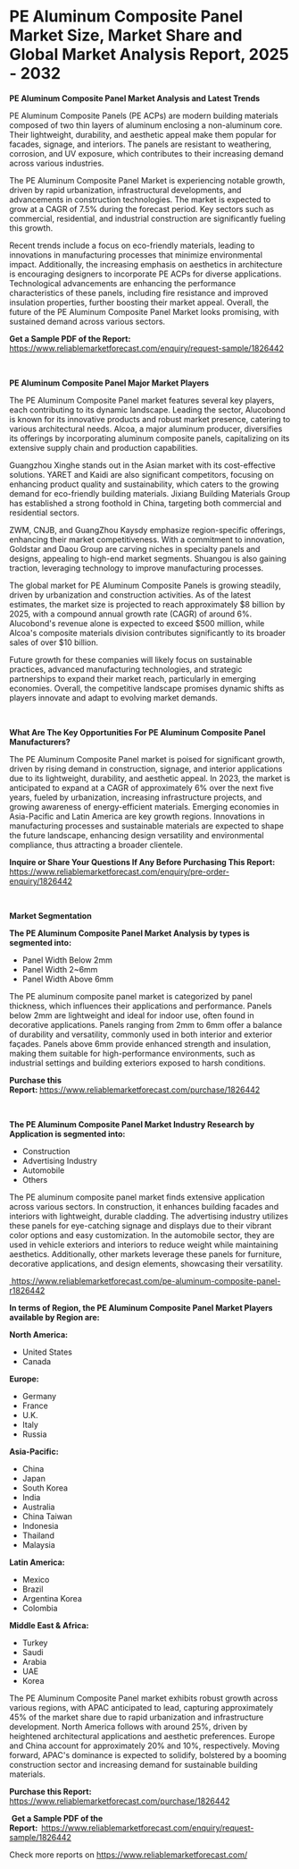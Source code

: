 <p><h1>PE Aluminum Composite Panel Market Size, Market Share and Global Market Analysis Report, 2025 - 2032</h1></p><p><strong>PE Aluminum Composite Panel Market Analysis and Latest Trends</strong></p>
<p><p>PE Aluminum Composite Panels (PE ACPs) are modern building materials composed of two thin layers of aluminum enclosing a non-aluminum core. Their lightweight, durability, and aesthetic appeal make them popular for facades, signage, and interiors. The panels are resistant to weathering, corrosion, and UV exposure, which contributes to their increasing demand across various industries.</p><p>The PE Aluminum Composite Panel Market is experiencing notable growth, driven by rapid urbanization, infrastructural developments, and advancements in construction technologies. The market is expected to grow at a CAGR of 7.5% during the forecast period. Key sectors such as commercial, residential, and industrial construction are significantly fueling this growth. </p><p>Recent trends include a focus on eco-friendly materials, leading to innovations in manufacturing processes that minimize environmental impact. Additionally, the increasing emphasis on aesthetics in architecture is encouraging designers to incorporate PE ACPs for diverse applications. Technological advancements are enhancing the performance characteristics of these panels, including fire resistance and improved insulation properties, further boosting their market appeal. Overall, the future of the PE Aluminum Composite Panel Market looks promising, with sustained demand across various sectors.</p></p>
<p><strong>Get a Sample PDF of the Report:&nbsp;</strong> <a href="https://www.reliablemarketforecast.com/enquiry/request-sample/1826442?utm_campaign=3182&utm_medium=2&utm_source=Github&utm_content=ia&utm_term=01042025&utm_id=pe-aluminum-composite-panel">https://www.reliablemarketforecast.com/enquiry/request-sample/1826442</a></p>
<p>&nbsp;</p>
<p><strong>PE Aluminum Composite Panel Major Market Players</strong></p>
<p><p>The PE Aluminum Composite Panel market features several key players, each contributing to its dynamic landscape. Leading the sector, Alucobond is known for its innovative products and robust market presence, catering to various architectural needs. Alcoa, a major aluminum producer, diversifies its offerings by incorporating aluminum composite panels, capitalizing on its extensive supply chain and production capabilities.</p><p>Guangzhou Xinghe stands out in the Asian market with its cost-effective solutions. YARET and Kaidi are also significant competitors, focusing on enhancing product quality and sustainability, which caters to the growing demand for eco-friendly building materials. Jixiang Building Materials Group has established a strong foothold in China, targeting both commercial and residential sectors. </p><p>ZWM, CNJB, and GuangZhou Kaysdy emphasize region-specific offerings, enhancing their market competitiveness. With a commitment to innovation, Goldstar and Daou Group are carving niches in specialty panels and designs, appealing to high-end market segments. Shuangou is also gaining traction, leveraging technology to improve manufacturing processes.</p><p>The global market for PE Aluminum Composite Panels is growing steadily, driven by urbanization and construction activities. As of the latest estimates, the market size is projected to reach approximately $8 billion by 2025, with a compound annual growth rate (CAGR) of around 6%. Alucobond's revenue alone is expected to exceed $500 million, while Alcoa's composite materials division contributes significantly to its broader sales of over $10 billion.</p><p>Future growth for these companies will likely focus on sustainable practices, advanced manufacturing technologies, and strategic partnerships to expand their market reach, particularly in emerging economies. Overall, the competitive landscape promises dynamic shifts as players innovate and adapt to evolving market demands.</p></p>
<p>&nbsp;</p>
<p><strong>What Are The Key Opportunities For PE Aluminum Composite Panel Manufacturers?</strong></p>
<p><p>The PE Aluminum Composite Panel market is poised for significant growth, driven by rising demand in construction, signage, and interior applications due to its lightweight, durability, and aesthetic appeal. In 2023, the market is anticipated to expand at a CAGR of approximately 6% over the next five years, fueled by urbanization, increasing infrastructure projects, and growing awareness of energy-efficient materials. Emerging economies in Asia-Pacific and Latin America are key growth regions. Innovations in manufacturing processes and sustainable materials are expected to shape the future landscape, enhancing design versatility and environmental compliance, thus attracting a broader clientele.</p></p>
<p><strong>Inquire or Share Your Questions If Any Before Purchasing This Report:</strong> <a href="https://www.reliablemarketforecast.com/enquiry/pre-order-enquiry/1826442?utm_campaign=3182&utm_medium=2&utm_source=Github&utm_content=ia&utm_term=01042025&utm_id=pe-aluminum-composite-panel">https://www.reliablemarketforecast.com/enquiry/pre-order-enquiry/1826442</a></p>
<p>&nbsp;</p>
<p><strong>Market Segmentation</strong></p>
<p><strong>The PE Aluminum Composite Panel Market Analysis by types is segmented into:</strong></p>
<p><ul><li>Panel Width Below 2mm</li><li>Panel Width 2~6mm</li><li>Panel Width Above 6mm</li></ul></p>
<p><p>The PE aluminum composite panel market is categorized by panel thickness, which influences their applications and performance. Panels below 2mm are lightweight and ideal for indoor use, often found in decorative applications. Panels ranging from 2mm to 6mm offer a balance of durability and versatility, commonly used in both interior and exterior façades. Panels above 6mm provide enhanced strength and insulation, making them suitable for high-performance environments, such as industrial settings and building exteriors exposed to harsh conditions.</p></p>
<p><strong>Purchase this Report:&nbsp;</strong><a href="https://www.reliablemarketforecast.com/purchase/1826442?utm_campaign=3182&utm_medium=2&utm_source=Github&utm_content=ia&utm_term=01042025&utm_id=pe-aluminum-composite-panel">https://www.reliablemarketforecast.com/purchase/1826442</a></p>
<p>&nbsp;</p>
<p><strong>The PE Aluminum Composite Panel Market Industry Research by Application is segmented into:</strong></p>
<p><ul><li>Construction</li><li>Advertising Industry</li><li>Automobile</li><li>Others</li></ul></p>
<p><p>The PE aluminum composite panel market finds extensive application across various sectors. In construction, it enhances building facades and interiors with lightweight, durable cladding. The advertising industry utilizes these panels for eye-catching signage and displays due to their vibrant color options and easy customization. In the automobile sector, they are used in vehicle exteriors and interiors to reduce weight while maintaining aesthetics. Additionally, other markets leverage these panels for furniture, decorative applications, and design elements, showcasing their versatility.</p></p>
<p><a href="https://www.reliablemarketforecast.com/pe-aluminum-composite-panel-r1826442?utm_campaign=3182&utm_medium=2&utm_source=Github&utm_content=ia&utm_term=01042025&utm_id=pe-aluminum-composite-panel">&nbsp;https://www.reliablemarketforecast.com/pe-aluminum-composite-panel-r1826442</a></p>
<p><strong>In terms of Region, the PE Aluminum Composite Panel Market Players available by Region are:</strong></p>
<p>
    <p> <strong> North America: </strong>
        <ul>
            <li>United States</li>
            <li>Canada</li>
        </ul>
        </p> 
    <p> <strong> Europe: </strong>
        <ul>
            <li>Germany</li>
            <li>France</li>
            <li>U.K.</li>
            <li>Italy</li>
            <li>Russia</li>
        </ul>
        </p> 
    <p> <strong> Asia-Pacific: </strong>
        <ul>
            <li>China</li>
            <li>Japan</li>
            <li>South Korea</li>
            <li>India</li>
            <li>Australia</li>
            <li>China Taiwan</li>
            <li>Indonesia</li>
            <li>Thailand</li>
            <li>Malaysia</li>
        </ul>
        </p> 
    <p> <strong> Latin America: </strong>
        <ul>
            <li>Mexico</li>
            <li>Brazil</li>
            <li>Argentina Korea</li>
            <li>Colombia</li>
        </ul>
        </p> 
    <p> <strong> Middle East & Africa: </strong>
        <ul>
            <li>Turkey</li>
            <li>Saudi</li>
            <li>Arabia</li>
            <li>UAE</li>
            <li>Korea</li>
        </ul>
    </p>
    </p>
<p><p>The PE Aluminum Composite Panel market exhibits robust growth across various regions, with APAC anticipated to lead, capturing approximately 45% of the market share due to rapid urbanization and infrastructure development. North America follows with around 25%, driven by heightened architectural applications and aesthetic preferences. Europe and China account for approximately 20% and 10%, respectively. Moving forward, APAC's dominance is expected to solidify, bolstered by a booming construction sector and increasing demand for sustainable building materials.</p></p>
<p><strong>Purchase this Report: </strong><a href="https://www.reliablemarketforecast.com/purchase/1826442?utm_campaign=3182&utm_medium=2&utm_source=Github&utm_content=ia&utm_term=01042025&utm_id=pe-aluminum-composite-panel">https://www.reliablemarketforecast.com/purchase/1826442</a></p>
<p>&nbsp;<strong>Get a Sample PDF of the Report:&nbsp;&nbsp;</strong><a href="https://www.reliablemarketforecast.com/enquiry/request-sample/1826442?utm_campaign=3182&utm_medium=2&utm_source=Github&utm_content=ia&utm_term=01042025&utm_id=pe-aluminum-composite-panel">https://www.reliablemarketforecast.com/enquiry/request-sample/1826442</a></p>
<p><strong></strong></p>
<p>Check more reports on <a href="https://www.reliablemarketforecast.com/?utm_campaign=3182&utm_medium=2&utm_source=Github&utm_content=ia&utm_term=01042025&utm_id=pe-aluminum-composite-panel">https://www.reliablemarketforecast.com/</a></p>